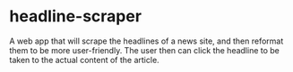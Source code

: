 # headline-scraper
A web app that will scrape the headlines of a news site, and then reformat them to be more user-friendly. The user then can click the headline to be taken to the actual content of the article.
